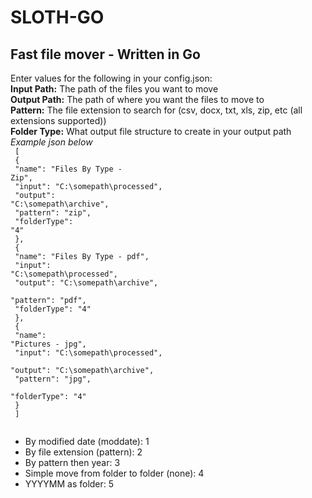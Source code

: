 # SLOTH-GO
<h2>Fast file mover - Written in Go</h2>

Enter values for the following in your config.json:<br />
<strong>Input Path:</strong> The path of the files you want to move<br />
<strong>Output Path:</strong> The path of where you want the files to move to<br />
<strong>Pattern:</strong> The file extension to search for (csv, docx, txt, xls, zip, etc (all extensions supported))<br />
<strong>Folder Type:</strong> What output file structure to create in your output path<br />
<i>Example json below</i><br />
<code>
[<br />
        {<br />
          "name": "Files By Type - Zip",<br />
          "input": "C:\\somepath\\processed",<br />
          "output": "C:\\somepath\\archive",<br />
          "pattern": "zip",<br />
          "folderType": "4"<br />
        },<br />
        {<br />
          "name": "Files By Type - pdf",<br />
          "input": "C:\\somepath\\processed",<br />
          "output": "C:\\somepath\\archive",<br />
          "pattern": "pdf",<br />
          "folderType": "4"<br />
        },<br />
        {<br />
          "name": "Pictures - jpg",<br />
          "input": "C:\\somepath\\processed",<br />
          "output": "C:\\somepath\\archive",<br />
          "pattern": "jpg",<br />
          "folderType": "4"<br />
        }<br />
]<br />
      </code>
<ul>
<li>By modified date (moddate):  1</li>
<li>By file extension (pattern):  2</li>
<li>By pattern then year:  3</li>
<li>Simple move from folder to folder (none):  4</li>
<li>YYYYMM as folder:  5</li>
</ul>
